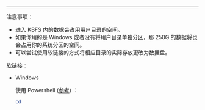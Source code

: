

------

注意事项：

- 进入 KBFS 内的数据会占用用户目录的空间。
- 如果你用的是 Windows 或者没有将用户目录单独分区，那 250G 的数据将也会占用你的系统分区的空间。
- 可以尝试使用软链接的方式将相应目录的实际存放更改为数据盘。

软链接：

- Windows
  
  使用 Powershell ([参考](https://excitedspider.github.io/PowerShell%E5%88%9B%E5%BB%BA%E8%BD%AF%E7%A1%AC%E9%93%BE%E6%8E%A5)) ：
  
  ~~~ powershell
  cd 
  ~~~

